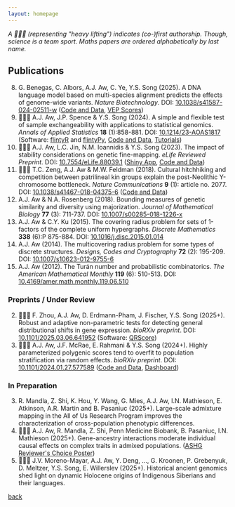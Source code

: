 ```yaml
---
layout: homepage
---
```


*A 🏋🏻‍♂️ (representing "heavy lifting") indicates (co-)first authorship. Though, science is a team sport. Maths papers are ordered alphabetically by last name.*

## Publications

8. G. Benegas, C. Albors, A.J. Aw, C. Ye, Y.S. Song (2025). A DNA language model based on multi-species alignment predicts the effects of genome-wide variants. *Nature Biotechnology*. DOI: [10.1038/s41587-024-02511-w](https://doi.org/10.1038/s41587-024-02511-w) ([Code and Data](https://github.com/songlab-cal/gpn#gpn-msa), [VEP Scores](https://huggingface.co/collections/songlab/gpn-msa-65319280c93c85e11c803887))
7. 🏋🏻‍♂️ A.J. Aw, J.P. Spence & Y.S. Song (2024). A simple and flexible test of sample exchangeability with applications to statistical genomics. *Annals of Applied Statistics* **18** (1):858-881. DOI: [10.1214/23-AOAS1817](https://doi.org/10.1214/23-AOAS1817) (Software: [flintyR](https://cran.rstudio.com/web/packages/flintyR/index.html) and [flintyPy](https://pypi.org/project/flintypy/), [Code and Data](https://github.com/songlab-cal/flinty), [Tutorials](https://alanaw1.github.io/flintyR/))
6. 🏋🏻‍♂️ A.J. Aw, L.C. Jin, N.M. Ioannidis & Y.S. Song (2023). The impact of stability considerations on genetic fine-mapping. *eLife Reviewed Preprint*. DOI: [10.7554/eLife.88039.1](https://doi.org/10.7554/eLife.88039.1) ([Shiny App](https://alan-aw.shinyapps.io/stability_v0/), [Code and Data](https://github.com/songlab-cal/StableFM))
5. 🏋🏻‍♂️ T.C. Zeng, A.J. Aw & M.W. Feldman (2018). Cultural hitchhiking and competition between patrilineal kin groups explain the post-Neolithic Y-chromosome bottleneck. *Nature Communications* **9** (1): article no. 2077. DOI: [10.1038/s41467-018-04375-6](https://doi.org/10.1038/s41467-018-04375-6) ([Code and Data](https://github.com/alanaw1/CulturalHitchhiking))
4. A.J. Aw & N.A. Rosenberg (2018). Bounding measures of genetic similarity and diversity using majorization. *Journal of Mathematical Biology* **77** (3): 711-737. DOI: [10.1007/s00285-018-1226-x](https://doi.org/10.1007/s00285-018-1226-x) 
3. A.J. Aw & C.Y. Ku (2015). The covering radius problem for sets of 1-factors of the complete uniform hypergraphs. *Discrete Mathematics* **338** (6):P 875-884. DOI: [10.1016/j.disc.2015.01.014](https://doi.org/10.1016/j.disc.2015.01.014)
2. A.J. Aw (2014). The multicovering radius problem for some types of discrete structures. *Designs, Codes and Cryptography* **72** (2): 195-209. DOI: [10.1007/s10623-012-9755-6](https://doi.org/10.1007/s10623-012-9755-6) 
1. A.J. Aw (2012). The Turán number and probabilistic combinatorics. *The American Mathematical Monthly* **119** (6): 510-513. DOI: [10.4169/amer.math.monthly.119.06.510](https://doi.org/10.4169/amer.math.monthly.119.06.510)

### Preprints / Under Review

2. 🏋🏻‍♂️ F. Zhou, A.J. Aw, D. Erdmann-Pham, J. Fischer, Y.S. Song (2025+). Robust and adaptive non-parametric tests for detecting general distributional shifts in gene expression. *bioRXiv preprint*. DOI: [10.1101/2025.03.06.641952](https://doi.org/10.1101/2025.03.06.641952) (Software: [QRScore](https://github.com/songlab-cal/QRscore))
1. 🏋🏻‍♂️ A.J. Aw, J.F. McRae, E. Rahmani & Y.S. Song (2024+). Highly parameterized polygenic scores tend to overfit to population stratification via random effects. *bioRXiv preprint*. DOI: [10.1101/2024.01.27.577589](https://doi.org/10.1101/2024.01.27.577589) ([Code and Data](https://github.com/songlab-cal/StratPGS), [Dashboard](https://alan-aw.shinyapps.io/stratPGS_v0/))

### In Preparation

3. R. Mandla, Z. Shi, K. Hou, Y. Wang, G. Mies, A.J. Aw, I.N. Mathieson, E. Atkinson, A.R. Martin and B. Pasaniuc (2025+). Large-scale admixture mapping in the All of Us Research Program improves the characterization of cross-population phenotypic differences. 
2. 🏋🏻‍♂️ A.J. Aw, R. Mandla, Z. Shi, Penn Medicine Biobank, B. Pasaniuc, I.N. Mathieson (2025+). Gene-ancestry interactions moderate individual causal effects on complex traits in admixed populations. ([ASHG Reviewer's Choice Poster](https://alanaw1.github.io/assets/files/AAw_ASHG2024_poster.pdf))
1. 🏋🏻‍♂️ J.V. Moreno-Mayar, A.J. Aw, Y. Deng, ..., G. Kroonen, P. Grebenyuk, D. Meltzer, Y.S. Song, E. Willerslev (2025+). Historical ancient genomics shed light on dynamic Holocene origins of Indigenous Siberians and their languages.

[back](./)